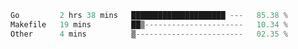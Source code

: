 <!--START_SECTION:waka-->

```Go
Go         2 hrs 38 mins   █████████████████████ ---   85.38 %
Makefile   19 mins         ██▒----------------------   10.34 %
Other      4 mins          ▒------------------------   02.35 %
```

<!--END_SECTION:waka-->
